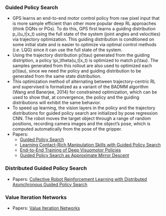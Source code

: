 ### Guided Policy Search
* GPS learns an end-to-end motor control policy from raw pixel input that is more sample efficient than other more popular deep RL approaches (think DQNs or PGs). To do this, GPS first learns a guiding distribution p_i(u_t|x_t) using the full state of the system (joint angles and velocities) via trajectory optimization. This guiding distribution is conditioned on some initial state and is easier to optimize via optimal control methods (i.e. LQG) since it can use the full state of the system.
* Using the trajectory distribution p(\tau) generated from the guiding distription, a policy \pi_\theta(u_t|x_t) is optimized to match p(\tau). The samples generated from this rollout are also used to optimized each p(\tau), since we need the policy and guiding distribution to be generated from the same state distribution.
* This optimization method of alternating between trajectory-centric RL and supervised is formalized as a variant of the BADMM algorithm (Wang and Banerjee, 2014) for constrained optimization, which can be used to show that, at convergence, the policy and the guiding distributions will exhibit the same behavior.
* To speed up learning, the vision layers in the policy and the trajectory distributions for guided policy search are initialized by pose regression CNN. The robot moves the target object through a range of random positions, recording camera images and the object’s pose, which is computed automatically from the pose of the gripper.
* Papers:
  * [Guided Policy Search](https://graphics.stanford.edu/projects/gpspaper/gps_full.pdf)
  * [Learning Contact-Rich Manipulation Skills with Guided Policy Search](http://rll.berkeley.edu/icra2015gps/robotgps.pdf)
  * [End-to-End Training of Deep Visuomotor Policies](https://arxiv.org/pdf/1504.00702v5.pdf)
  * [Guided Policy Search as Approximate Mirror Descent](https://arxiv.org/pdf/1607.04614v1.pdf)

### Distributed Guided Policy Search 
* Papers: [Collective Robot Reinforcement Learning with Distributed Asynchronous Guided Policy Search](https://arxiv.org/pdf/1610.00673.pdf)

### Value Iteration Networks
* Papers: [Value Iteration Networks](https://arxiv.org/pdf/1602.02867v2.pdf)
